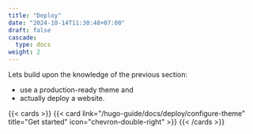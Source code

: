 ```yaml
---
title: "Deploy"
date: "2024-10-14T11:30:48+07:00"
draft: false
cascade:
  type: docs
weight: 2
---
```


Lets build upon the knowledge of the previous section:

- use a production-ready theme and
- actually deploy a website.

{{< cards >}}
{{< card link="/hugo-guide/docs/deploy/configure-theme" title="Get started" icon="chevron-double-right" >}}
{{< /cards >}}
